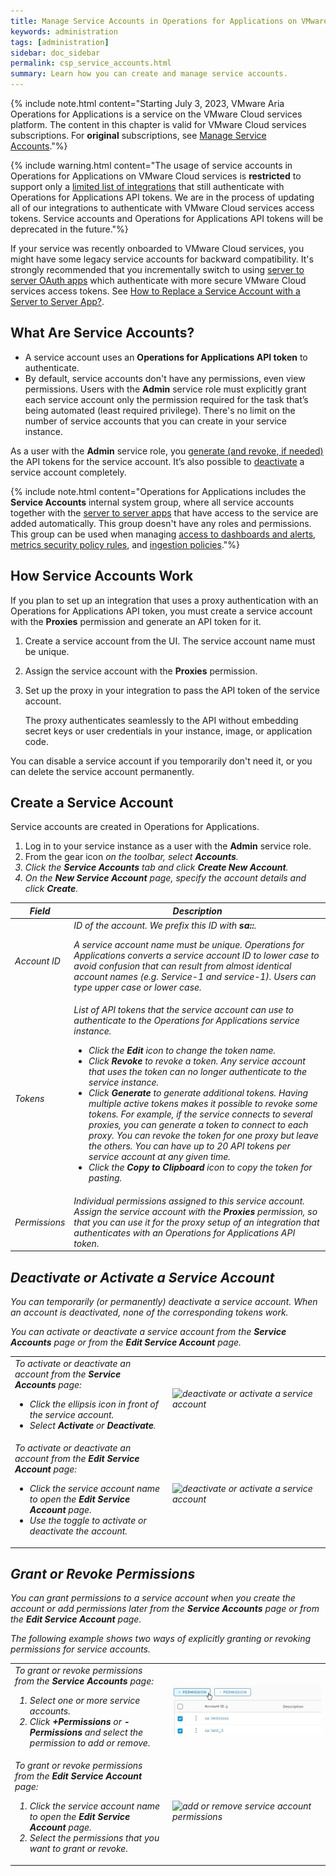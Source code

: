 ```yaml
---
title: Manage Service Accounts in Operations for Applications on VMware Cloud Services
keywords: administration
tags: [administration]
sidebar: doc_sidebar
permalink: csp_service_accounts.html
summary: Learn how you can create and manage service accounts.
---
```


{% include note.html content="Starting July 3, 2023, VMware Aria Operations for Applications is a service on the VMware Cloud services platform. The content in this chapter is valid for VMware Cloud services subscriptions. For **original** subscriptions, see [Manage Service Accounts](service-accounts.html)."%}

{% include warning.html content="The usage of service accounts in Operations for Applications on VMware Cloud services is **restricted** to support only a [limited list of integrations](integrations_onboarded_subscriptions.html#integrations-that-use-operations-for-applications-api-tokens) that still authenticate with Operations for Applications API tokens. We are in the process of updating all of our integrations to authenticate with VMware Cloud services access tokens. Service accounts and Operations for Applications API tokens will be deprecated in the future."%}

If your service was recently onboarded to VMware Cloud services, you might have some legacy service accounts for backward compatibility. It's strongly recommended that you incrementally switch to using [server to server OAuth apps](csp_server_to_server_apps.html) which authenticate with more secure VMware Cloud services access tokens. See [How to Replace a Service Account with a Server to Server App?](csp_migration.html#how-to-replace-a-service-account-with-a-server-to-server-app).

## What Are Service Accounts?

* A service account uses an **Operations for Applications API token** to authenticate.
* By default, service accounts don't have any permissions, even view permissions. Users with the **Admin** service role must explicitly grant each service account only the permission required for the task that’s being automated (least required privilege). There's no limit on the number of service accounts that you can create in your service instance. 

As a user with the **Admin** service role, you [generate (and revoke, if needed)](csp_api_tokens.html#manage-the-operations-for-applications-api-tokens-for-a-service-account) the API tokens for the service account. It’s also possible to [deactivate](csp_service_accounts.html#deactivate-or-activate-a-service-account) a service account completely. 

{% include note.html content="Operations for Applications includes the **Service Accounts** internal system group, where all service accounts together with the [server to server apps](csp_server_to_server_apps.html) that have access to the service are added automatically. This group doesn't have any roles and permissions. This group can be used when managing [access to dashboards and alerts](csp_access.html), [metrics security policy rules](csp_metrics_security.html), and [ingestion policies](ingestion_policies.html)."%}

## How Service Accounts Work

If you plan to set up an integration that uses a proxy authentication with an Operations for Applications API token, you must create a service account with the **Proxies** permission and generate an API token for it.

1. Create a service account from the UI. The service account name must be unique.
2. Assign the service account with the **Proxies** permission.
3. Set up the proxy in your integration to pass the API token of the service account.

   The proxy authenticates seamlessly to the API without embedding secret keys or user credentials in your instance, image, or application code.

You can disable a service account if you temporarily don't need it, or you can delete the service account permanently.


## Create a Service Account

Service accounts are created in Operations for Applications.

1. Log in to your service instance as a user with the **Admin** service role.
1. From the gear icon <i class="fa fa-cog"/> on the toolbar, select **Accounts**.
2. Click the **Service Accounts** tab and click **Create New Account**.
3. On the **New Service Account** page, specify the account details and click **Create**.

<table style="width: 100%;">
<tbody>
<thead>
<tr><th width="15%">Field</th><th width="85%">Description</th></tr>
</thead>
<tr>
<td>
Account ID</td>
<td>ID of the account. We prefix this ID with <strong>sa::</strong>. <p>A service account name must be unique. Operations for Applications converts a service account ID to lower case to avoid confusion that can result from almost identical account names (e.g. Service-1 and service-1). Users can type upper case or lower case. </p> </td>
</tr>
<tr>
<td>
Tokens</td>
<td>List of API tokens that the service account can use to authenticate to the Operations for Applications service instance.
<ul><li>Click the <strong>Edit</strong> icon to change the token name. </li>
<li>Click <strong>Revoke</strong> to revoke a token. Any service account that uses the token can no longer authenticate to the service instance. </li>
<li>Click <strong>Generate</strong> to generate additional tokens. Having multiple active tokens makes it possible to revoke some tokens. For example, if the service connects to several proxies, you can generate a token to connect to each proxy. You can revoke the token for one proxy but leave the others. You can have up to 20 API tokens per service account at any given time.</li>
<li>Click the <strong>Copy to Clipboard</strong> icon to copy the token for pasting.</li>
</ul></td>
</tr>
<tr>
<td>Permissions</td>
<td>Individual permissions assigned to this service account. Assign the service account with the <strong>Proxies</strong> permission, so that you can use it for the proxy setup of an integration that authenticates with an Operations for Applications API token.</td>
</tr>
</tbody>
</table>

## Deactivate or Activate a Service Account

You can temporarily (or permanently) deactivate a service account. When an account is deactivated, none of the corresponding tokens work.

You can activate or deactivate a service account from the **Service Accounts** page or from the **Edit Service Account** page.

<table style="width: 100%;">
<tbody>
<tr>
<td width="50%">
To activate or deactivate an account from the <strong>Service Accounts</strong> page:
<ul><li>Click the ellipsis icon in front of the service account. </li>
<li>Select <strong>Activate</strong> or <strong>Deactivate</strong>.</li>
</ul></td>
<td width="50%"><img src="/images/sa_deactivate_multi.png" alt="deactivate or activate a service account"/></td>
</tr>
<tr>
<td width="50%">
To activate or deactivate an account from the <strong>Edit Service Account</strong> page:
<ul><li>Click the service account name to open the <strong>Edit Service Account</strong> page. </li>
<li>Use the toggle to activate or deactivate the account.</li>
</ul></td>
<td width="50%"><img src="/images/sa_deactivate.png" alt="deactivate or activate a service account"/></td>
</tr>
</tbody>
</table>

## Grant or Revoke Permissions

You can grant permissions to a service account when you create the account or add permissions later from the **Service Accounts** page or from the **Edit Service Account** page.

The following example shows two ways of explicitly granting or revoking permissions for service accounts.

<table style="width: 100%;">
<tbody>
<tr>
<td width="50%">
To grant or revoke permissions from the <strong>Service Accounts</strong> page:
<ol><li>Select one or more service accounts. </li>
<li>Click <strong>+Permissions</strong> or <strong>-Permissions</strong> and select the permission to add or remove.</li>
</ol></td>
<td width="50%"><img src="/images/csp_sa_add_permission_global.png" alt="add or remove service account permissions"/></td>
</tr>
<tr>
<td width="50%">
To grant or revoke permissions from the <strong>Edit Service Account</strong> page:
<ol><li>Click the service account name to open the <strong>Edit Service Account</strong> page. </li>
<li>Select the permissions that you want to grant or revoke.</li>
</ol></td>
<td width="50%"><img src="/images/sa_add_permission_single.png" alt="add or remove service account permissions"/></td>
</tr>

</tbody>
</table>

